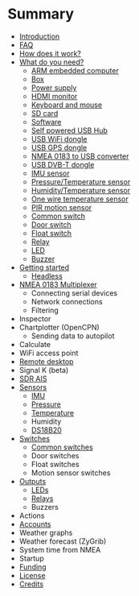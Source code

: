 # Summary

* [Introduction](README.md)
* [FAQ](faq.md)
* [How does it work?](how_does_it_work.md)
* [What do you need?](what_do_you_need.md)
   * [ARM embedded computer](arm_computer.md)
   * [Box](box.md)
   * [Power supply](power_supply.md)
   * [HDMI monitor](monitor.md)
   * [Keyboard and mouse](keyboard.md)
   * [SD card](sd_card.md)
   * [Software](software.md)
   * [Self powered USB Hub](hub.md)
   * [USB WiFi dongle](wifi_dongle.md)
   * [USB GPS dongle](gps_dongle.md)
   * [NMEA 0183 to USB converter](nmea_converter.md)
   * [USB DVB-T dongle](dvb-t_dongle.md)
   * [IMU sensor](imu_sensor.md)
   * [Pressure/Temperature sensor](pressure_sensor.md)
   * [Humidity/Temperature sensor](humidity_sensor.md)
   * [One wire temperature sensor](1w_temp_sensor.md)
   * [PIR motion sensor](motion.md)
   * [Common switch](common_sw.md)
   * [Door switch](door_sw.md)
   * [Float switch](float_sw.md)
   * [Relay](relay.md)
   * [LED](led.md)
   * [Buzzer](buzzer.md)
* [Getting started](getting_started.md)
   * [Headless](headless.md)
* [NMEA 0183 Multiplexer](nmea_multiplexer.md)
   * Connecting serial devices
   * Network connections
   * Filtering
* Inspector
* Chartplotter (OpenCPN)
   * Sending data to autopilot
* Calculate
* WiFi access point
* [Remote desktop](remote_desktop.md)
* Signal K (beta)
* [SDR AIS](sdr_ais.md)
* [Sensors](sensors.md)
   * [IMU](imu.md)
   * [Pressure](pressure.md)
   * [Temperature](temperature.md)
   * Humidity
   * [DS18B20](DS18B20.md)
* [Switches](switches.md)
   * [Common switches](common_sws.md)
   * Door switches
   * Float switches
   * Motion sensor switches
* [Outputs](outputs.md)
   * [LEDs](leds.md)
   * [Relays](relays.md)
   * Buzzers
* Actions
* [Accounts](accounts.md)
* Weather graphs
* Weather forecast (ZyGrib)
* System time from NMEA
* Startup
* [Funding](funding.md)
* [License](license.md)
* [Credits](credits.md)

